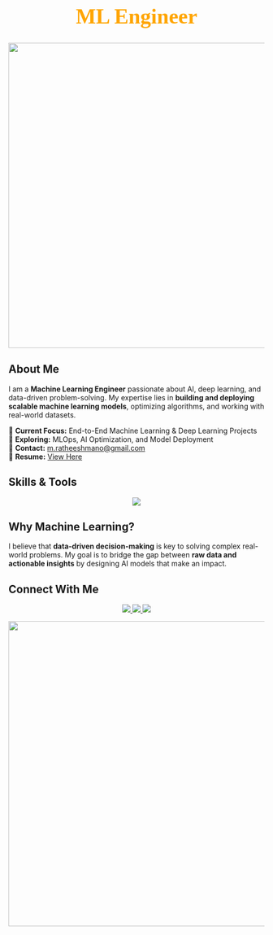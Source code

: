 <!-- Professional Header -->
<h1 align="center" style="color:#FFA500; font-size:42px; font-family:Serif;">
  ML Engineer
</h1>

<p align="center">
  <img src="https://media.giphy.com/media/ZVik7pBtu9dNS/giphy.gif" width="600">
</p>

## About Me  
I am a **Machine Learning Engineer** passionate about AI, deep learning, and data-driven problem-solving. My expertise lies in **building and deploying scalable machine learning models**, optimizing algorithms, and working with real-world datasets.

📌 **Current Focus:** End-to-End Machine Learning & Deep Learning Projects  
🎯 **Exploring:** MLOps, AI Optimization, and Model Deployment  
📩 **Contact:** [m.ratheeshmano@gmail.com](mailto:m.ratheeshmano@gmail.com)  
📄 **Resume:** [View Here](https://drive.google.com/file/d/16omcKNfGURbUv-giehEvxQUhfMvADFmn/view?usp=drive_link)  

## Skills & Tools  
<p align="center">
  <img src="https://skillicons.dev/icons?i=python,pytorch,tensorflow,scikit-learn,pandas,mysql,mongodb,git,github,linux,matplotlib,seaborn,docker,kubernetes,aws" />
</p>


## Why Machine Learning?  
I believe that **data-driven decision-making** is key to solving complex real-world problems. My goal is to bridge the gap between **raw data and actionable insights** by designing AI models that make an impact.

## Connect With Me  
<p align="center">
  <a href="https://linkedin.com/in/ratheesh-mano" target="_blank">
    <img src="https://img.shields.io/badge/LinkedIn-0A66C2?style=for-the-badge&logo=linkedin&logoColor=white" />
  </a>
  <a href="https://www.hackerrank.com/m_ratheeshmano" target="_blank">
    <img src="https://img.shields.io/badge/HackerRank-2EC866?style=for-the-badge&logo=hackerrank&logoColor=white" />
  </a>
  <a href="https://www.leetcode.com/_ratheeshmano" target="_blank">
    <img src="https://img.shields.io/badge/LeetCode-FFA116?style=for-the-badge&logo=leetcode&logoColor=black" />
  </a>
</p>

<p align="center">
  <img src="https://media.giphy.com/media/RbDKaczqWovIugyJmW/giphy.gif" width="600">
</p>
